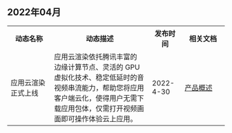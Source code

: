 ## 2022年04月
<table>
<tr><th width="20%">动态名称</th><th width="45%">动态描述</th><th width="15%">发布时间</th><th width="20%">相关文档</th></tr>
<tr>
<td>应用云渲染正式上线</td>
<td>应用云渲染依托腾讯丰富的 边缘计算节点、灵活的 GPU 虚拟化技术、稳定低延时的音视频串流能力，帮助您将应用客户端云化，使得用户无需下载应用包体，仅需打开视频画面即可操作体验云上应用。</td>
<td>2022-4-30</td>
<td><a href="https://tcloud-doc.isd.com/document/product/1547/72163?!preview&!editLang=zh">产品概述</a></td>
</tr></table>
